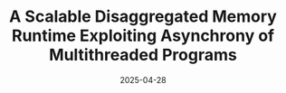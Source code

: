 ---
title: "A Scalable Disaggregated Memory Runtime Exploiting Asynchrony of Multithreaded Programs"
collection: publications
category: conference
permalink: /publication/tobeadd
excerpt: ''
date: 2025-04-28
venue: 'NSDI25'
slidesurl: 'http://academicpages.github.io/files/slides3.pdf'
paperurl: 'http://academicpages.github.io/files/paper3.pdf'
citation: 'Your Name, You. (2015). &quot;Paper Title Number 3.&quot; <i>Journal 1</i>. 1(3).'
---